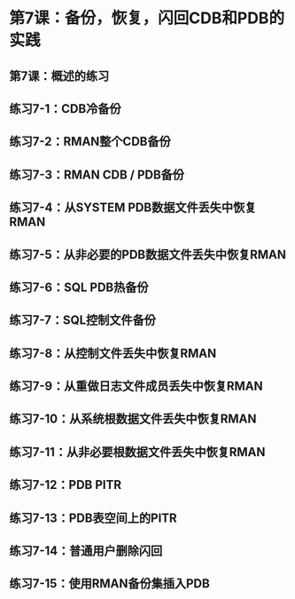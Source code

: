 # 第7课：备份，恢复，闪回CDB和PDB的实践

## 第7课：概述的练习

## 练习7-1：CDB冷备份

## 练习7-2：RMAN整个CDB备份

## 练习7-3：RMAN CDB / PDB备份

## 练习7-4：从SYSTEM PDB数据文件丢失中恢复RMAN 

## 练习7-5：从非必要的PDB数据文件丢失中恢复RMAN 

## 练习7-6：SQL PDB热备份

## 练习7-7：SQL控制文件备份

## 练习7-8：从控制文件丢失中恢复RMAN 

## 练习7-9：从重做日志文件成员丢失中恢复RMAN 

## 练习7-10：从系统根数据文件丢失中恢复RMAN 

## 练习7-11：从非必要根数据文件丢失中恢复RMAN 

## 练习7-12：PDB PITR 

## 练习7-13：PDB表空间上的PITR 

## 练习7-14：普通用户删除闪回

## 练习7-15：使用RMAN备份集插入PDB 